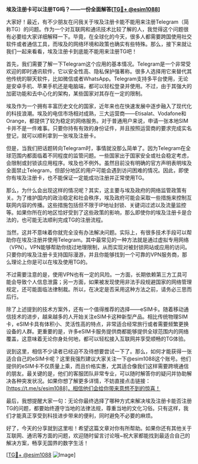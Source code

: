 **埃及注册卡可以注册TG吗？——一份全面解答[[TG💪+ @esim1088](https://t.me/s/esim1088)]**

大家好！最近，有不少朋友在问我关于埃及注册卡能不能用来注册Telegram（简称TG）的问题。作为一个对互联网和通讯技术比较了解的人，我觉得这个问题很有必要给大家详细解释一下。毕竟，在全球化的今天，很多人都需要跨国使用社交软件或者通信工具，而埃及的网络环境和政策也确实有些特殊。那么，接下来就让我们一起来看看，埃及注册卡到底能不能用来注册TG吧！

首先，我们需要了解一下Telegram这个应用的基本情况。Telegram是一个非常受欢迎的即时通讯软件，它以安全性高、隐私保护强著称。很多人选择用它来替代其他传统的聊天软件，比如微信或者WhatsApp。Telegram支持多平台使用，无论是安卓手机、苹果手机还是电脑端，都可以轻松登录并使用。不过，由于其强大的加密功能和去中心化的架构，某些国家对其存在一定的限制。

埃及作为一个拥有丰富历史文化的国家，近年来也在快速发展中逐步融入了现代化的科技浪潮。埃及的电信市场相对成熟，三大运营商——Etisalat、Vodafone和Orange，都提供了较为稳定的网络服务。对于普通用户来说，申请一张本地SIM卡并不是一件难事。只要你持有有效的身份证件，并且按照运营商的要求完成实名登记，就可以顺利拿到一张埃及注册卡。

但是，当我们把话题转向Telegram时，事情就没那么简单了。因为Telegram在全球范围内都面临着不同程度的监管问题。一些国家出于国家安全或社会稳定考虑，会限制或封锁该应用程序。埃及也不例外。虽然目前没有明确的官方声明表明埃及全面禁止Telegram，但部分地区的用户可能会遇到访问困难的情况。因此，即使你有埃及注册卡，也不能保证一定能成功注册并正常使用TG。

那么，为什么会出现这样的情况呢？其实，这主要与埃及政府的网络监管政策有关。为了维护国内的政治稳定和社会秩序，埃及政府可能会采取一些措施来控制互联网内容的传播。这些措施包括但不限于IP地址封锁、关键词过滤以及流量监控等。如果你所在的地区恰好受到了这些政策的影响，那么即使你的埃及注册卡是合法的，也可能无法顺利完成TG的注册流程。

当然，这并不意味着你就完全没有办法解决问题。实际上，有很多技术手段可以帮助你在埃及注册并使用Telegram。其中最常见的一种方法就是通过虚拟专用网络（VPN）。VPN能够帮助你绕过地理限制，从而实现对被封锁网站或应用的访问。只要你的埃及注册卡支持国际漫游，并且你能够找到一个可靠的VPN服务商，那么理论上你是可以在埃及使用TG的。

不过需要注意的是，使用VPN也有一定的风险。一方面，长期依赖第三方工具可能会导致个人信息泄露；另一方面，如果被发现使用非法手段规避国家的网络管理规定，还可能面临法律制裁。所以，在决定是否采用这种方法之前，请务必三思而后行。

除了上述提到的技术方案外，还有一个值得推荐的选择——eSIM卡。随着移动通信技术的进步，越来越多的人开始关注eSIM卡这种新型产品。相比传统物理SIM卡，eSIM卡具有体积小、灵活性高的特点，非常适合经常旅行或者需要频繁更换设备的人群。更重要的是，许多eSIM卡服务提供商都能够提供全球范围内的网络覆盖，这意味着无论你身处何地，都可以轻松接入互联网并享受顺畅的TG体验。

说到这里，相信不少读者已经迫不及待想要尝试一下了。那么，如何才能获得一张适合自己的eSIM卡呢？这里我强烈建议大家关注一下@esim1088这个账号。他们提供的eSIM卡不仅质量上乘，而且价格实惠，尤其适合像我们这样需要跨境通信的朋友。最关键的是，他们的客服团队非常专业，可以随时解答你的疑问并协助解决各种突发状况。如果你想了解更多详情，不妨直接点击链接：[https://t.me/s/esim1088]，相信他们会给你带来意想不到的惊喜！

最后，我想提醒大家一句：无论你最终选择了哪种方式来解决埃及注册卡能否注册TG的问题，都要始终遵守当地的法律法规，尊重当地的文化习俗。只有这样，我们才能真正享受到科技进步带来的便利，同时避免不必要的麻烦。

好了，今天的分享就到这里啦！希望这篇文章对你有所帮助。如果你还有其他关于互联网、通讯等方面的问题，欢迎随时留言讨论哦~祝大家都能找到最适合自己的解决方案，畅享无国界的数字生活！

[[TG💪+ @esim1088](https://t.me/s/esim1088) ![Image](https://i.postimg.cc/4NQfJmqS/Snipaste-2025-05-13-00-14-12.png)]
